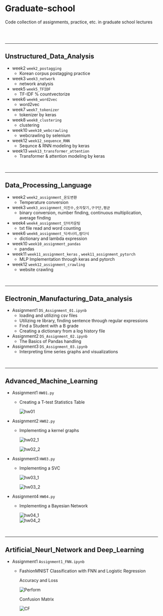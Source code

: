 # Graduate-school

Code collection of assignments, practice, etc. in graduate school lectures

<br>
<br>


---


## Unstructured_Data_Analysis

- week2 ```week2_postagging``` 
    - Korean corpus postagging practice
- week3 ```week3_network```
    - network analysis
- week5 ```week5_TFIDF```
    - TF-IDF % countvectorize
- week6 ```week6_word2vec```
    - word2vec
- week7 ```week7_tokenizer```
    - tokenizer by keras
- week8 ```week8_clustering```
    - clustering
- week10 ```week10_webcrawling```
    - webcrawling by selenium
- week12 ```week12_sequence_RNN```
    - Sequnce & RNN modeling by keras
- week13 ```week13_transformer_attention``` 
    - Transformer & attention modeling by keras

<br>


---

## Data_Processing_Language


- week2 ```week2_assignment_온도변환```
    - Temperature conversion
- week3 ```week3_assignment_이진수,숫자찾기,구구단,평균```
    - binary conversion, number finding, continuous multiplication, average finding
- week4 ```week4_assignment_단어카운팅```
    - txt file read and word counting
- week6 ```week6_assignment_딕셔너리,람다식```
    - dictionary and lambda expression
- week10 ```week10_assignment_pandas```
    - pandas
- week11 ```week11_assignment_keras``` , ```week11_assignment_pytorch```
    - MLP Implementation through keras and pytorch
- week12 ```week12_assignment_crawling```
    - website crawling

<br>

---


## Electronin_Manufacturing_Data_analysis

- Assignment1 ```DS_Assignment_01.ipynb```
    - loading and utilizing csv files
    - Utilizing re library, finding sentence through regular expressions
    - Find a Student with a B grade
    - Creating a dictionary from a log history file
- Assignment2 ```DS_Assignment_02.ipynb```
    - The Basics of Pandas handling
- Assignment3 ```DS_Assignment_03.ipynb```
    - Interpreting time series graphs and visualizations

<br>

---



## Advanced_Machine_Learning

- Assignment1 ```HW01.py```
    - Creating a T-test Statistics Table

        

        ![hw01](/Advanced_machine_learning/image/HW01.PNG)


- Assignment2 ```HW02.py```
    - Implementing a kernel graphs

        

        ![hw02_1](/Advanced_machine_learning/image/HW02_plot1.PNG)
        
        ![hw02_2](/Advanced_machine_learning/image/HW02_plot2.PNG)

- Assignment3 ```HW03.py```
    - Implementing a SVC

        

        ![hw03_1](/Advanced_machine_learning/image/HW03_plot1.PNG)
        
        ![hw03_2](/Advanced_machine_learning/image/HW03_plot2.PNG)

- Assignment4 ```HW04.py```
    - Implementing a Bayesian Network

        

        ![hw04_1](/Advanced_machine_learning/image/HW04_table1.PNG)  
        ![hw04_2](/Advanced_machine_learning/image/HW04_table2.PNG)

<br>

---


## Artificial_Neurl_Network and Deep_Learning

- Assignment1 ```Assignment1_FNN.ipynb```
    - FashionMNIST Classification with FNN and Logistic Regression

        Accuracy and Loss

        ![Perform](/Artificial_Neural_Networks%20and%20Deep_Learning/image/FNN_perform.PNG)

        Confusion Matrix

        ![CF](/Artificial_Neural_Networks%20and%20Deep_Learning/image/FNN_confusion.PNG)
<br>
